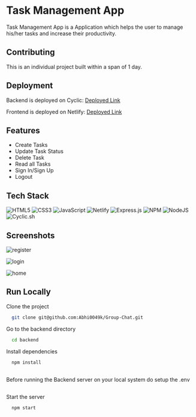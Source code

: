 
# Task Management App

Task Management App is a Application which helps the user to manage his/her tasks and increase their productivity.


## Contributing

This is an individual project built within a span of 1 day.


## Deployment

Backend is deployed on Cyclic:  [Deployed Link](https://zealous-wasp-hospital-gown.cyclic.cloud/)

Frontend is deployed on Netlify: [Deployed Link](https://steady-cajeta-abb356.netlify.app/)
## Features

- Create Tasks
- Update Task Status
- Delete Task
- Read all Tasks
- Sign In/Sign Up
- Logout

## Tech Stack
![HTML5](https://img.shields.io/badge/html5-%23E34F26.svg?style=for-the-badge&logo=html5&logoColor=white) 
![CSS3](https://img.shields.io/badge/css3-%231572B6.svg?style=for-the-badge&logo=css3&logoColor=white) 
![JavaScript](https://img.shields.io/badge/javascript-%23323330.svg?style=for-the-badge&logo=javascript&logoColor=%23F7DF1E) ![Netlify](https://img.shields.io/badge/netlify-%23000000.svg?style=for-the-badge&logo=netlify&logoColor=#00C7B7)
![Express.js](https://img.shields.io/badge/express.js-%23404d59.svg?style=for-the-badge&logo=express&logoColor=%2361DAFB)
![NPM](https://img.shields.io/badge/NPM-%23000000.svg?style=for-the-badge&logo=npm&logoColor=white) 
![NodeJS](https://img.shields.io/badge/node.js-6DA55F?style=for-the-badge&logo=node.js&logoColor=white)
![Cyclic.sh](https://img.shields.io/badge/Cyclic.sh-CUSTOM_COLOR?style=for-the-badge)









## Screenshots

![register](https://github.com/Abhi0049k/Task-Management-App/assets/112062354/7d97aabf-a35e-4a45-ba59-650744ade44b)

![login](https://github.com/Abhi0049k/Task-Management-App/assets/112062354/8c053372-b8ab-4407-b674-8ab8598db39e)

![home](https://github.com/Abhi0049k/Task-Management-App/assets/112062354/c6dab9f8-ea18-4743-b6c0-12c30f98891d)


## Run Locally

Clone the project

```bash
  git clone git@github.com:Abhi0049k/Group-Chat.git
```

Go to the backend directory

```bash
  cd backend
```

Install dependencies

```bash
  npm install
```
##
Before running the Backend server on your local system do setup the .env
##

Start the server

```bash
  npm start
```

